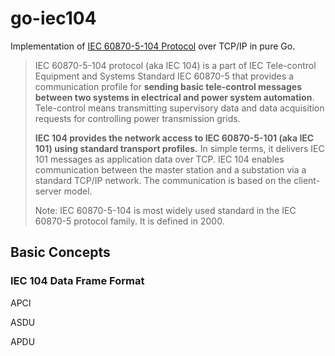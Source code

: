 # go-iec104

Implementation of [IEC 60870-5-104 Protocol](https://www.fit.vut.cz/research/publication-file/11570/TR-IEC104.pdf) over
TCP/IP in pure Go.

> IEC 60870-5-104 protocol (aka IEC 104) is a part of IEC Tele-control Equipment and Systems Standard IEC 60870-5 that
> provides a communication profile for **sending basic tele-control messages between two systems in electrical and
> power system automation**. Tele-control means transmitting supervisory data and data acquisition requests for 
> controlling power transmission grids.
> 
> **IEC 104 provides the network access to IEC 60870-5-101 (aka IEC 101) using standard transport profiles.**
> In simple terms, it delivers IEC 101 messages as application data over TCP. IEC 104 enables communication between 
> the master station and a substation via a standard TCP/IP network. The communication is based on the client-server model.
> 
> Note: IEC 60870-5-104 is most widely used standard in the IEC 60870-5 protocol family. It is defined in 2000.

## Basic Concepts

### IEC 104 Data Frame Format

APCI

ASDU

APDU